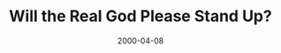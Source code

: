 ---
layout: message
category: message
series: "The Heart of the Matter"
title: "Will the Real God Please Stand Up? "
date: 2000-04-08
audio-description: "Aren't all religions the same? Join us and learn the basics of Christianity. "
audio: ""
audio-title: "Will the Real God Please Stand Up? "
audio-duration: ":"
---